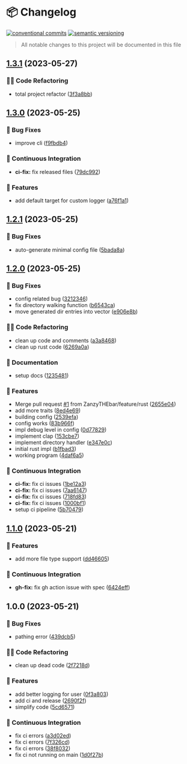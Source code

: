# 📦 Changelog 
[![conventional commits](https://img.shields.io/badge/conventional%20commits-1.0.0-yellow.svg)](https://conventionalcommits.org)
[![semantic versioning](https://img.shields.io/badge/semantic%20versioning-2.0.0-green.svg)](https://semver.org)
> All notable changes to this project will be documented in this file

## [1.3.1](https://github.com/ZanzyTHEbar/Desktop-Cleaner/compare/v1.3.0...v1.3.1) (2023-05-27)


### 🧑‍💻 Code Refactoring

* total project refactor ([3f3a8bb](https://github.com/ZanzyTHEbar/Desktop-Cleaner/commit/3f3a8bb5a72e392996c100d49021412cb7e6e8ee))

## [1.3.0](https://github.com/ZanzyTHEbar/Desktop-Cleaner/compare/v1.2.1...v1.3.0) (2023-05-25)


### 🐛 Bug Fixes

* improve cli ([f9fbdb4](https://github.com/ZanzyTHEbar/Desktop-Cleaner/commit/f9fbdb4ecbf572b6f5b69d73d15c99efe2a6b241))


### 🔁 Continuous Integration

* **ci-fix:** fix released files ([79dc992](https://github.com/ZanzyTHEbar/Desktop-Cleaner/commit/79dc992959c25188baf858a0a68117d04df4be1a))


### 🍕 Features

* add default target for custom logger ([a76f1a1](https://github.com/ZanzyTHEbar/Desktop-Cleaner/commit/a76f1a155acb3b4d7100d39e247f5edf7575a844))

## [1.2.1](https://github.com/ZanzyTHEbar/Desktop-Cleaner/compare/v1.2.0...v1.2.1) (2023-05-25)


### 🐛 Bug Fixes

* auto-generate minimal config file ([5bada8a](https://github.com/ZanzyTHEbar/Desktop-Cleaner/commit/5bada8abd78626984f47c4a9a00c4db62df403e0))

## [1.2.0](https://github.com/ZanzyTHEbar/Desktop-Cleaner/compare/v1.1.0...v1.2.0) (2023-05-25)


### 🐛 Bug Fixes

* config related bug ([3212346](https://github.com/ZanzyTHEbar/Desktop-Cleaner/commit/3212346da91ac22b4b43bb2f4ecbcb071cb2063e))
* fix directory walking function ([b6543ca](https://github.com/ZanzyTHEbar/Desktop-Cleaner/commit/b6543ca5ff0b7ee11a3edabe64eb804cfb05aad5))
* move generated dir entries into vector ([e906e8b](https://github.com/ZanzyTHEbar/Desktop-Cleaner/commit/e906e8bdcf333a4941623134e1088c7558b240e6))


### 🧑‍💻 Code Refactoring

* clean up code and comments ([a3a8468](https://github.com/ZanzyTHEbar/Desktop-Cleaner/commit/a3a8468c12263050a8d29f160964b4a6d8d85506))
* clean up rust code ([6269a0a](https://github.com/ZanzyTHEbar/Desktop-Cleaner/commit/6269a0ac4ec0c7a74bbfbb175985f0f273a8c07c))


### 📝 Documentation

* setup docs ([1235481](https://github.com/ZanzyTHEbar/Desktop-Cleaner/commit/123548185a467e5feb3140e2ef1b9d0418120763))


### 🍕 Features

*  Merge pull request [#1](https://github.com/ZanzyTHEbar/Desktop-Cleaner/issues/1) from ZanzyTHEbar/feature/rust ([2655e04](https://github.com/ZanzyTHEbar/Desktop-Cleaner/commit/2655e0462a06aa1cf137d5ae7adcffd33b23b96e))
* add more traits ([8ed4e69](https://github.com/ZanzyTHEbar/Desktop-Cleaner/commit/8ed4e691f96d44ccbf66b224cdefff1e878e08f7))
* building config ([2539efa](https://github.com/ZanzyTHEbar/Desktop-Cleaner/commit/2539efa388f7438ef320f6de4071fc733b487401))
* config works ([83b966f](https://github.com/ZanzyTHEbar/Desktop-Cleaner/commit/83b966fe941363b133a44f6fba3c4547f8b5d60b))
* impl debug level in config ([0d77829](https://github.com/ZanzyTHEbar/Desktop-Cleaner/commit/0d77829d0420508a03bb3215a6c83a84f0f7c8ce))
* implement clap ([153cbe7](https://github.com/ZanzyTHEbar/Desktop-Cleaner/commit/153cbe788c731b4aa189ad03c8ee87517e713312))
* implement directory handler ([e347e0c](https://github.com/ZanzyTHEbar/Desktop-Cleaner/commit/e347e0c1cf200f0ca2bc8c37cbc955ad785ad507))
* initial rust impl ([b1fbad3](https://github.com/ZanzyTHEbar/Desktop-Cleaner/commit/b1fbad3cfa3c03c515beff4f20a9b9088d6c77bb))
* working program ([4daf6a5](https://github.com/ZanzyTHEbar/Desktop-Cleaner/commit/4daf6a5eb63902540fb794e302c1423b58dc66f8))


### 🔁 Continuous Integration

* **ci-fix:** fix ci issues ([1be12a3](https://github.com/ZanzyTHEbar/Desktop-Cleaner/commit/1be12a330a4f5f4e2a495448a35859a9bf502510))
* **ci-fix:** fix ci issues ([7aa6147](https://github.com/ZanzyTHEbar/Desktop-Cleaner/commit/7aa6147c0efdc7eb4c21ff1cc64aeba75e53499a))
* **ci-fix:** fix ci issues ([718fd83](https://github.com/ZanzyTHEbar/Desktop-Cleaner/commit/718fd830b64e110f3f78600cdabca37d0fc85a11))
* **ci-fix:** fix ci issues ([1000bf1](https://github.com/ZanzyTHEbar/Desktop-Cleaner/commit/1000bf11f093b52a2607572060f723cc47404b1e))
* setup ci pipeline ([5b70479](https://github.com/ZanzyTHEbar/Desktop-Cleaner/commit/5b7047933313f6699d1d696172cbd8a245e4b771))

## [1.1.0](https://github.com/ZanzyTHEbar/Desktop-Cleaner/compare/v1.0.0...v1.1.0) (2023-05-21)


### 🍕 Features

* add more file type support ([dd46605](https://github.com/ZanzyTHEbar/Desktop-Cleaner/commit/dd4660556790578c28cb53194f4c0067058a1e56))


### 🔁 Continuous Integration

* **gh-fix:** fix gh action issue with spec ([6424eff](https://github.com/ZanzyTHEbar/Desktop-Cleaner/commit/6424effb86be511f35eff9707cd1f07a71904a63))

## 1.0.0 (2023-05-21)


### 🐛 Bug Fixes

* pathing error ([439dcb5](https://github.com/ZanzyTHEbar/Desktop-Cleaner/commit/439dcb5a5315ac8380bb9f5dad16519a6f71b898))


### 🧑‍💻 Code Refactoring

* clean up dead code ([2f7218d](https://github.com/ZanzyTHEbar/Desktop-Cleaner/commit/2f7218de968cfa648a2b5c3b970583c404dd0ab1))


### 🍕 Features

* add better logging for user ([0f3a803](https://github.com/ZanzyTHEbar/Desktop-Cleaner/commit/0f3a8037f126511916275dc2818d6e30a3b9794d))
* add ci and release ([2690f2f](https://github.com/ZanzyTHEbar/Desktop-Cleaner/commit/2690f2fa659149120be3cba488f08c22f24ef2bb))
* simplify code ([5cd6571](https://github.com/ZanzyTHEbar/Desktop-Cleaner/commit/5cd65710013776bea553d26cc8f1e9e14c86d07b))


### 🔁 Continuous Integration

* fix ci errors ([a3d02ed](https://github.com/ZanzyTHEbar/Desktop-Cleaner/commit/a3d02ed879e5b6445686dbbbd6ae4678d05a0c81))
* fix ci errors ([7f326cd](https://github.com/ZanzyTHEbar/Desktop-Cleaner/commit/7f326cd825a9e729f28e7857d0e9740d2bf92673))
* fix ci errors ([38f8032](https://github.com/ZanzyTHEbar/Desktop-Cleaner/commit/38f8032e843fe3afcb90df2053ec1588772eba3b))
* fix ci not running on main ([1d0f27b](https://github.com/ZanzyTHEbar/Desktop-Cleaner/commit/1d0f27bfa8ae159132338dd9d6a6f93e518ddaa2))
